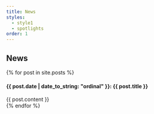 ```yaml
---
title: News
styles:
  - style1
  - spotlights
order: 1
---
```


## News

{% for post in site.posts %}
<section>
    <div class="content">
        <div class="inner">
            <h4>{{ post.date | date_to_string: "ordinal" }}: {{ post.title }}</h4>
            {{ post.content }}
        </div>
    </div>
</section>
{% endfor %}